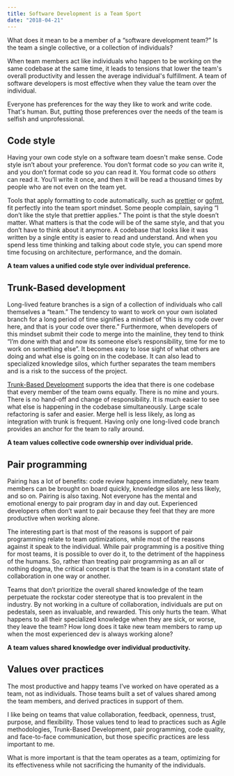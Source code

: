 ```yaml
---
title: Software Development is a Team Sport
date: "2018-04-21"
---
```


What does it mean to be a member of a “software development team?” Is the team a single collective,
or a collection of individuals?

When team members act like individuals who happen to be working on the same codebase at the same
time, it leads to tensions that lower the team's overall productivity and lessen the average
individual's fulfillment. A team of software developers is most effective when they value the team
over the individual.

Everyone has preferences for the way they like to work and write code. That's human. But, putting
those preferences over the needs of the team is selfish and unprofessional.

## Code style

Having your own code style on a software team doesn't make sense. Code style isn’t about your
preference. You don’t format code so _you_ can write it, and you don’t format code so _you_ can read
it. You format code so _others_ can read it. You’ll write it once, and then it will be read a
thousand times by people who are not even on the team yet.

Tools that apply formatting to code automatically, such as [prettier](https://prettier.io/) or
[gofmt](https://golang.org/cmd/gofmt/), fit perfectly into the team sport mindset. Some people
complain, saying “I don’t like the style that prettier applies.” The point is that the style doesn’t
matter. What matters is that the code will be of the same style, and that you don’t have to think
about it anymore. A codebase that looks like it was written by a single entity is easier to read and
understand. And when you spend less time thinking and talking about code style, you can spend more
time focusing on architecture, performance, and the domain.

**A team values a unified code style over individual preference.**

## Trunk-Based development

Long-lived feature branches is a sign of a collection of individuals who call themselves a “team.”
The tendency to want to work on your own isolated branch for a long period of time signifies a
mindset of “this is my code over here, and that is your code over there.” Furthermore, when
developers of this mindset submit their code to merge into the mainline, they tend to think “I’m
done with that and now its someone else’s responsibility, time for me to work on something else”. It
becomes easy to lose sight of what others are doing and what else is going on in the codebase. It
can also lead to specialized knowledge silos, which further separates the team members and is a risk
to the success of the project.

[Trunk-Based Development](https://trunkbaseddevelopment.com/) supports the idea that there is one
codebase that every member of the team owns equally. There is no mine and yours. There is no
hand-off and change of responsibility. It is much easier to see what else is happening in the
codebase simultaneously. Large scale refactoring is safer and easier. Merge hell is less likely, as
long as integration with trunk is frequent. Having only one long-lived code branch provides an
anchor for the team to rally around.

**A team values collective code ownership over individual pride.**

## Pair programming

Pairing has a lot of benefits: code review happens immediately, new team members can be brought on
board quickly, knowledge silos are less likely, and so on. Pairing is also taxing. Not everyone has
the mental and emotional energy to pair program day in and day out. Experienced developers often
don’t want to pair because they feel that they are more productive when working alone.

The interesting part is that most of the reasons is support of pair programming relate to team
optimizations, while most of the reasons against it speak to the individual. While pair programming
is a positive thing for most teams, it is possible to over do it, to the detriment of the happiness
of the humans. So, rather than treating pair programming as an all or nothing dogma, the critical
concept is that the team is in a constant state of collaboration in one way or another.

Teams that don’t prioritize the overall shared knowledge of the team perpetuate the rockstar coder
stereotype that is too prevalent in the industry. By not working in a culture of collaboration,
individuals are put on pedestals, seen as invaluable, and rewarded. This only hurts the team. What
happens to all their specialized knowledge when they are sick, or worse, they leave the team? How
long does it take new team members to ramp up when the most experienced dev is always working alone?

**A team values shared knowledge over individual productivity.**

## Values over practices

The most productive and happy teams I’ve worked on have operated as a team, not as individuals.
Those teams built a set of values shared among the team members, and derived practices in support of
them.

I like being on teams that value collaboration, feedback, openness, trust, purpose, and flexibility.
Those values tend to lead to practices such as Agile methodologies, Trunk-Based Development, pair
programming, code quality, and face-to-face communication, but those specific practices are less
important to me.

What is more important is that the team operates as a team, optimizing for its effectiveness while
not sacrificing the humanity of the individuals.
